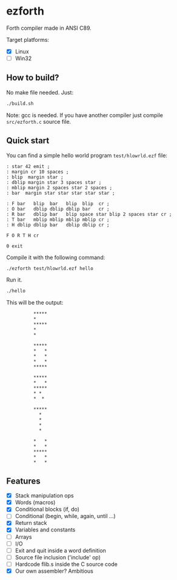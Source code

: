 # ezforth

Forth compiler made in ANSI C89.

Target platforms:
- [x] Linux
- [ ] Win32

## How to build?

No make file needed. Just:

```bash
./build.sh
```

Note: gcc is needed. If you have another compiler just compile ```src/ezforth.c``` source file.

## Quick start

You can find a simple hello world program ```test/hlowrld.ezf``` file:

```forth
: star 42 emit ;
: margin cr 10 spaces ;
: blip  margin star ;
: dblip margin star 3 spaces star ;
: mblip margin 2 spaces star 2 spaces ;
: bar  margin star star star star star ;

: F bar   blip  bar   blip  blip  cr ;
: O bar   dblip dblip dblip bar   cr ;
: R bar   dblip bar   blip space star blip 2 spaces star cr ;
: T bar   mblip mblip mblip mblip cr ;
: H dblip dblip bar   dblip dblip cr ;

F O R T H cr

0 exit
```

Compile it with the following command:

```bash
./ezforth test/hlowrld.ezf hello
```

Run it.

```bash
./hello
```

This will be the output:

```
          *****
          *
          *****
          *
          *

          *****
          *   *
          *   *
          *   *
          *****

          *****
          *   *
          *****
          * *
          *  *

          *****
            *
            *
            *
            *

          *   *
          *   *
          *****
          *   *
          *   *
```

## Features

- [x] Stack manipulation ops
- [x] Words (macros)
- [x] Conditional blocks (if, do)
- [ ] Conditional (begin, while, again, until ...)
- [x] Return stack
- [x] Variables and constants
- [ ] Arrays
- [ ] I/O
- [ ] Exit and quit inside a word definition
- [ ] Source file inclusion ('include' op)
- [ ] Hardcode flib.s inside the C source code
- [x] Our own assembler? Ambitious
